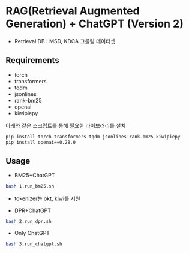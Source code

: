 # RAG(Retrieval Augmented Generation) + ChatGPT (Version 2)
- Retrieval DB : MSD, KDCA 크롤링 데이터셋

## Requirements
* torch
* transformers
* tqdm
* jsonlines
* rank-bm25
* openai
* kiwipiepy

아래와 같은 스크립트를 통해 필요한 라이브러리를 설치

```bash
pip install torch transformers tqdm jsonlines rank-bm25 kiwipiepy
pip install openai==0.28.0
```

## Usage
* BM25+ChatGPT
```bash
bash 1.run_bm25.sh
```
- tokenizer는 okt, kiwi를 지원

* DPR+ChatGPT
```bash
bash 2.run_dpr.sh
```

* Only ChatGPT
```bash
bash 3.run_chatgpt.sh
```